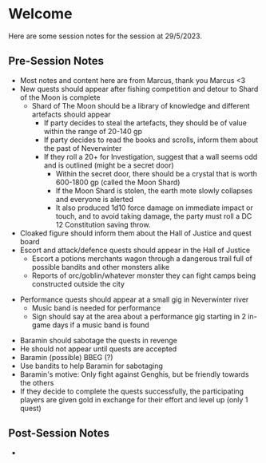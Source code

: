 # Welcome
Here are some session notes for the session at 29/5/2023.

## Pre-Session Notes
- Most notes and content here are from Marcus, thank you Marcus <3
- New quests should appear after fishing competition and detour to Shard of the Moon is complete
	- Shard of The Moon should be a library of knowledge and different artefacts should appear
		- If party decides to steal the artefacts, they should be of value within the range of 20-140 gp
		- If party decides to read the books and scrolls, inform them about the past of Neverwinter
		- If they roll a 20+ for Investigation, suggest that a wall seems odd and is outlined (might be a secret door)
			- Within the secret door, there should be a crystal that is worth 600-1800 gp (called the Moon Shard)
			- If the Moon Shard is stolen, the earth mote slowly collapses and everyone is alerted
			- It also produced 1d10 force damage on immediate impact or touch, and to avoid taking damage, the party must roll a DC 12 Constitution saving throw.
- Cloaked figure should inform them about the Hall of Justice and quest board
- Escort and attack/defence quests should appear in the Hall of Justice
	- Escort a potions merchants wagon through a dangerous trail full of possible bandits and other monsters alike
	- Reports of orc/goblin/whatever monster they can fight camps being constructed outside the city
* Performance quests should appear at a small gig in Neverwinter river
	* Music band is needed for performance
	* Sign should say at the area about a performance gig starting in 2 in-game days if a music band is found
- Baramin should sabotage the quests in revenge
- He should not appear until quests are accepted
- Baramin (possible) BBEG (?)
- Use bandits to help Baramin for sabotaging
- Baramin's motive: Only fight against Genghis, but be friendly towards the others
- If they decide to complete the quests successfully, the participating players are given gold in exchange for their effort and level up (only 1 quest)

## Post-Session Notes
* 
